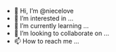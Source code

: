 - 👋 Hi, I’m @niecelove
- 👀 I’m interested in ...
- 🌱 I’m currently learning ...
- 💞️ I’m looking to collaborate on ...
- 📫 How to reach me ...

<!---
niecelove/niecelove is a ✨ special ✨ repository because its `README.md` (this file) appears on your GitHub profile.
You can click the Preview link to take a look at your changes.
--->
